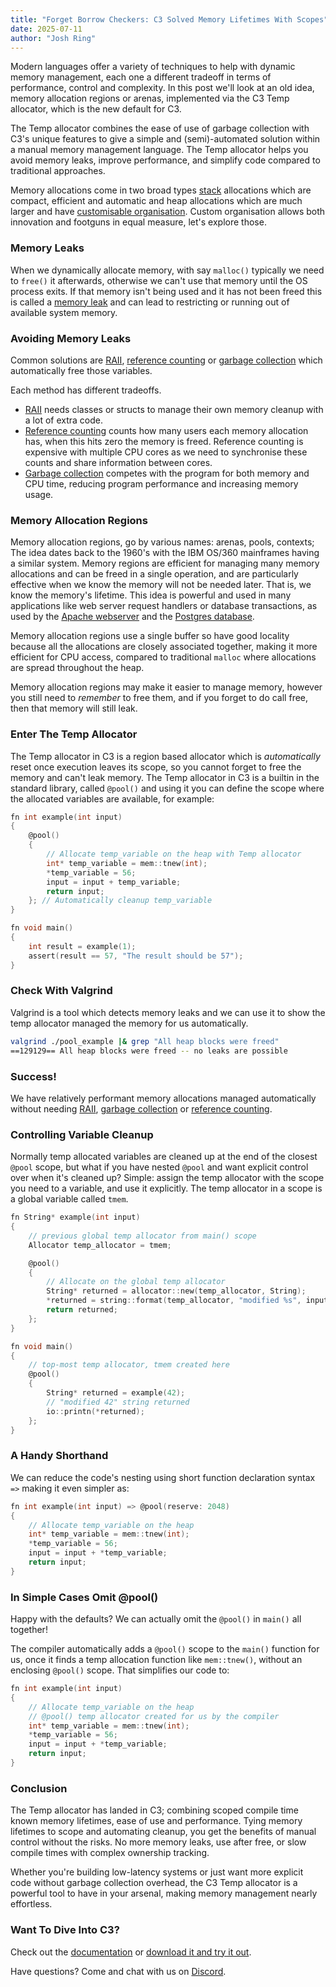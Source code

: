 ```yaml
---
title: "Forget Borrow Checkers: C3 Solved Memory Lifetimes With Scopes"
date: 2025-07-11
author: "Josh Ring"
---
```



Modern languages offer a variety of techniques to help with dynamic memory management, each one a different tradeoff in terms of performance, control and complexity. In this post we'll look at an old idea, memory allocation regions or arenas, implemented via the C3 Temp allocator, which is the new default for C3. 

The Temp allocator combines the ease of use of garbage collection with C3's unique features to give a simple and (semi)-automated solution within a manual memory management language. The Temp allocator helps you avoid memory leaks, improve performance, and simplify code compared to traditional approaches.

Memory allocations come in two broad types [stack](https://en.wikipedia.org/wiki/Stack_register) allocations which are compact, efficient and automatic and heap allocations which are much larger and have [customisable organisation](https://en.wikipedia.org/wiki/Memory_management). Custom organisation allows both innovation and footguns in equal measure, let's explore those.

### Memory Leaks

When we dynamically allocate memory, with say `malloc()` typically we need to `free()` it afterwards, otherwise we can't use that memory until the OS process exits. If that memory isn't being used and it has not been freed this is called a [memory leak](https://en.wikipedia.org/wiki/Memory_leak) and can lead to restricting or running out of available system memory.

### Avoiding Memory Leaks

Common solutions are [RAII](https://en.wikipedia.org/wiki/Resource_acquisition_is_initialization), [reference counting](https://en.wikipedia.org/wiki/Reference_counting) or [garbage collection](https://en.wikipedia.org/wiki/Garbage_collection_(computer_science)) which automatically free those variables. 

Each method has different tradeoffs. 
- [RAII](https://en.wikipedia.org/wiki/Resource_acquisition_is_initialization) needs classes or structs to manage their own memory cleanup with a lot of extra code.
- [Reference counting](https://en.wikipedia.org/wiki/Reference_counting) counts how many users each memory allocation has, when this hits zero the memory is freed. Reference counting is expensive with multiple CPU cores as we need to synchronise these counts and share information between cores.
- [Garbage collection](https://en.wikipedia.org/wiki/Garbage_collection_(computer_science)) competes with the program for both memory and CPU time, reducing program performance and increasing memory usage.



### Memory Allocation Regions

Memory allocation regions, go by various names: arenas, pools, contexts; The idea dates back to the 1960's with the IBM OS/360 mainframes having a similar system. Memory regions are efficient for managing many memory allocations and can be freed in a single operation, and are particularly effective when we know the memory will not be needed later. That is, we know the memory's lifetime. This idea is powerful and used in many applications like web server request handlers or database transactions, as used by the [Apache webserver](https://httpd.apache.org/) and the [Postgres database](https://www.postgresql.org/). 

Memory allocation regions use a single buffer so have good locality because all the allocations are closely associated together, making it more efficient for CPU access, compared to traditional `malloc` where allocations are spread throughout the heap.

Memory allocation regions may make it easier to manage memory, however you still need to *remember* to free them, and if you forget to do call free, then that memory will still leak.

### Enter The Temp Allocator

The Temp allocator in C3 is a region based allocator which is *automatically* reset once execution leaves its scope, so you cannot forget to free the memory and can't leak memory. The Temp allocator in C3 is a builtin in the standard library, called `@pool()` and using it you can define the scope where the allocated variables are available, for example:

```c
fn int example(int input) 
{
    @pool()
    {
        // Allocate temp_variable on the heap with Temp allocator
        int* temp_variable = mem::tnew(int);
        *temp_variable = 56;
        input = input + temp_variable;
        return input;
    }; // Automatically cleanup temp_variable
} 

fn void main()
{
    int result = example(1);
    assert(result == 57, "The result should be 57");
}
```

### Check With Valgrind

Valgrind is a tool which detects memory leaks and we can use it to show the temp allocator managed the memory for us automatically.

```bash
valgrind ./pool_example |& grep "All heap blocks were freed"
==129129== All heap blocks were freed -- no leaks are possible
```
### Success!
We have relatively performant memory allocations managed automatically without needing [RAII](https://en.wikipedia.org/wiki/Resource_acquisition_is_initialization), [garbage collection](https://en.wikipedia.org/wiki/Garbage_collection_(computer_science)) or [reference counting](https://en.wikipedia.org/wiki/Reference_counting). 


### Controlling Variable Cleanup

Normally temp allocated variables are cleaned up at the end of the closest `@pool` scope, but what if you have nested `@pool` and want explicit control over when it's cleaned up? Simple: assign the temp allocator with the scope you need to a variable, and use it explicitly. The temp allocator in a scope is a global variable called `tmem`.
 
```c
fn String* example(int input)
{
    // previous global temp allocator from main() scope
    Allocator temp_allocator = tmem;

    @pool()
    {
        // Allocate on the global temp allocator
        String* returned = allocator::new(temp_allocator, String);
        *returned = string::format(temp_allocator, "modified %s", input);
        return returned;
    };
}

fn void main()
{
    // top-most temp allocator, tmem created here
    @pool()
    {
        String* returned = example(42);
        // "modified 42" string returned
        io::printn(*returned);
    };
}
```

### A Handy Shorthand

We can reduce the code's nesting using short function declaration syntax `=>` making it even simpler as:

```c
fn int example(int input) => @pool(reserve: 2048)
{
    // Allocate temp_variable on the heap 
    int* temp_variable = mem::tnew(int);
    *temp_variable = 56;
    input = input + *temp_variable;
    return input;
}
```

### In Simple Cases Omit @pool()
Happy with the defaults? We can actually omit the `@pool()` in `main()` all together!

The compiler automatically adds a `@pool()` scope to the `main()` function for us, once it finds a temp allocation function like `mem::tnew()`, without an enclosing `@pool()` scope. That simplifies our code to:

```c
fn int example(int input)
{
    // Allocate temp_variable on the heap
    // @pool() temp allocator created for us by the compiler
    int* temp_variable = mem::tnew(int);
    *temp_variable = 56;
    input = input + *temp_variable;
    return input;
}
```

### Conclusion

The Temp allocator has landed in C3; combining scoped compile time known memory lifetimes, ease of use and performance. Tying memory lifetimes to scope and automating cleanup, you get the benefits of manual control without the risks. No more memory leaks, use after free, or slow compile times with complex ownership tracking.

Whether you're building low-latency systems or just want more explicit code without garbage collection overhead, the C3 Temp allocator is a powerful tool to have in your arsenal, making memory management nearly effortless.


### Want To Dive Into C3?
Check out the [documentation](/getting-started) or [download it and try it out](/getting-started/prebuilt-binaries).

Have questions? Come and chat with us on [Discord](https://discord.gg/qN76R87).


